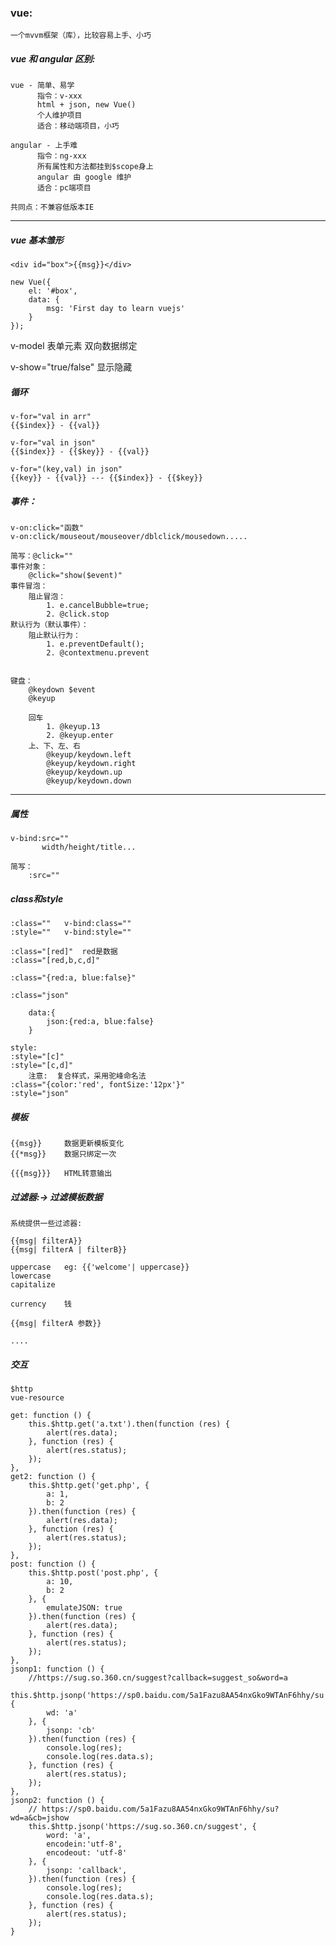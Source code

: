 ### vue:
    一个mvvm框架（库），比较容易上手、小巧
    
##### vue 和 angular 区别:
    vue - 简单、易学
          指令：v-xxx
          html + json, new Vue()
          个人维护项目
          适合：移动端项目，小巧
          
    angular - 上手难
          指令：ng-xxx
          所有属性和方法都挂到$scope身上
          angular 由 google 维护
          适合：pc端项目
          
    共同点：不兼容低版本IE
    
---

##### vue 基本雏形
    <div id="box">{{msg}}</div>
    
    new Vue({
        el: '#box',
        data: {
            msg: 'First day to learn vuejs'
        }
    });   
    

v-model 表单元素 双向数据绑定

v-show="true/false" 显示隐藏

##### 循环
    v-for="val in arr"
    {{$index}} - {{val}}
    
    v-for="val in json"
    {{$index}} - {{$key}} - {{val}}
    
    v-for="(key,val) in json"
    {{key}} - {{val}} --- {{$index}} - {{$key}}
    
##### 事件：
    v-on:click="函数"
    v-on:click/mouseout/mouseover/dblclick/mousedown.....
    
    简写：@click=""
    事件对象：
        @click="show($event)"
    事件冒泡：
        阻止冒泡：
            1. e.cancelBubble=true;
            2. @click.stop
    默认行为（默认事件）：
        阻止默认行为：
            1. e.preventDefault();
            2. @contextmenu.prevent
            
            
    键盘：
        @keydown $event
        @keyup
        
        回车
            1. @keyup.13
            2. @keyup.enter
        上、下、左、右
            @keyup/keydown.left
            @keyup/keydown.right
            @keyup/keydown.up
            @keyup/keydown.down
            
            
---


##### 属性
    v-bind:src=""
           width/height/title...
           
    简写：
        :src=""
        
##### class和style
    :class=""	v-bind:class=""
    :style=""	v-bind:style=""

    :class="[red]"	red是数据
    :class="[red,b,c,d]"
    
    :class="{red:a, blue:false}"

    :class="json"
        
        data:{
            json:{red:a, blue:false}
        }
    
    style:
    :style="[c]"
    :style="[c,d]"
        注意:  复合样式，采用驼峰命名法
    :class="{color:'red', fontSize:'12px'}"
    :style="json"
    
    
##### 模板
	{{msg}}		数据更新模板变化
	{{*msg}}	数据只绑定一次
	
	{{{msg}}}	HTML转意输出
	
##### 过滤器:-> 过滤模板数据
	系统提供一些过滤器:
	
	{{msg| filterA}}
	{{msg| filterA | filterB}}
	
	uppercase	eg:	{{'welcome'| uppercase}}
    lowercase
    capitalize

    currency	钱

    {{msg| filterA 参数}}

    ....
    
##### 交互
    $http
    vue-resource
    
    get: function () {
        this.$http.get('a.txt').then(function (res) {
            alert(res.data);
        }, function (res) {
            alert(res.status);
        });
    },
    get2: function () {
        this.$http.get('get.php', {
            a: 1,
            b: 2
        }).then(function (res) {
            alert(res.data);
        }, function (res) {
            alert(res.status);
        });
    },
    post: function () {
        this.$http.post('post.php', {
            a: 10,
            b: 2
        }, {
            emulateJSON: true
        }).then(function (res) {
            alert(res.data);
        }, function (res) {
            alert(res.status);
        });
    },
    jsonp1: function () {
        //https://sug.so.360.cn/suggest?callback=suggest_so&word=a
        this.$http.jsonp('https://sp0.baidu.com/5a1Fazu8AA54nxGko9WTAnF6hhy/su', {
            wd: 'a'
        }, {
            jsonp: 'cb'
        }).then(function (res) {
            console.log(res);
            console.log(res.data.s);
        }, function (res) {
            alert(res.status);
        });
    },
    jsonp2: function () {
        // https://sp0.baidu.com/5a1Fazu8AA54nxGko9WTAnF6hhy/su?wd=a&cb=jshow
        this.$http.jsonp('https://sug.so.360.cn/suggest', {
            word: 'a',
            encodein:'utf-8',
            encodeout: 'utf-8'
        }, {
            jsonp: 'callback',
        }).then(function (res) {
            console.log(res);
            console.log(res.data.s);
        }, function (res) {
            alert(res.status);
        });
    }
